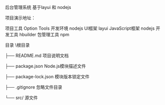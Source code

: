 后台管理系统
基于layui 和 nodejs

项目演示地址： 

项目工具
Option	Tools
开发环境	nodejs
UI框架	layui
JavaScript框架	nodejs
开发工具	hbuilder
包管理工具	npm

目录
\根目录

├── README.md	项目说明文档

├── package.json	Node.js模块描述文件

├── package-lock.json	模块版本锁定文件

├── .gitignore	忽略文件目录

└── src/	源文件
